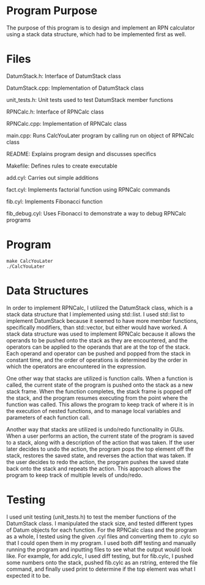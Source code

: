 # Program Purpose
The purpose of this program is to design and implement an RPN calculator
using a stack data structure, which had to be implemented first as well.

# Files
DatumStack.h: Interface of DatumStack class

DatumStack.cpp: Implementation of DatumStack class

unit_tests.h: Unit tests used to test DatumStack member functions

RPNCalc.h: Interface of RPNCalc class

RPNCalc.cpp: Implementation of RPNCalc class

main.cpp: Runs CalcYouLater program by calling run on object of RPNCalc class

README: Explains program design and discusses specifics

Makefile: Defines rules to create executable

add.cyl: Carries out simple additions

fact.cyl: Implements factorial function using RPNCalc commands

fib.cyl: Implements Fibonacci function

fib_debug.cyl: Uses Fibonacci to demonstrate a way to debug RPNCalc programs

# Program
    make CalcYouLater
    ./CalcYouLater

# Data Structures
In order to implement RPNCalc, I utilized the DatumStack class, which is a
stack data structure that I implemented using std::list. I used std::list
to implement DatumStack because it seemed to have more member functions,
specifically modifiers, than std::vector, but either would have worked. A
stack data structure was used to implement RPNCalc because it allows the
operands to be pushed onto the stack as they are encountered, and the
operators can be applied to the operands that are at the top of the stack.
Each operand and operator can be pushed and popped from the stack in constant
time, and the order of operations is determined by the order in which the
operators are encountered in the expression.

One other way that stacks are utilized is function calls. When a function is
called, the current state of the program is pushed onto the stack as a new
stack frame. When the function completes, the stack frame is popped off the
stack, and the program resumes executing from the point where the function
was called. This allows the program to keep track of where it is in the
execution of nested functions, and to manage local variables and parameters
of each function call.

Another way that stacks are utilized is undo/redo functionality in GUIs. When
a user performs an action, the current state of the program is saved to a
stack, along with a description of the action that was taken. If the user
later decides to undo the action, the program pops the top element off the
stack, restores the saved state, and reverses the action that was taken. If
the user decides to redo the action, the program pushes the saved state back
onto the stack and repeats the action. This approach allows the program to
keep track of multiple levels of undo/redo.

# Testing
I used unit testing (unit_tests.h) to test the member functions of the
DatumStack class. I manipulated the stack size, and tested different types
of Datum objects for each function. For the RPNCalc class and the program as
a whole, I tested using the given .cyl files and converting them to .cylc so
that I could open them in my program. I used both diff testing and manually
running the program and inputting files to see what the output would look
like. For example, for add.cylc, I used diff testing, but for fib.cylc, I
pushed some numbers onto the stack, pushed fib.cylc as an rstring, entered
the file command, and finally used print to determine if the top element was
what I expected it to be.
